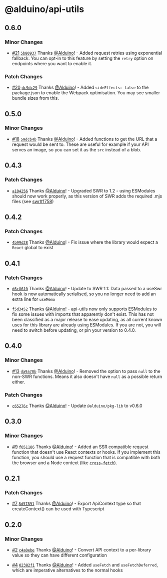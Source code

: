 # @alduino/api-utils

## 0.6.0

### Minor Changes

-   [#21](https://github.com/Alduino/api-utils/pull/21) [`5b80937`](https://github.com/Alduino/api-utils/commit/5b8093789e85f7f584623095eb67bd259b2fb06f) Thanks [@Alduino](https://github.com/Alduino)! - Added request retries using exponential fallback. You can opt-in to this feature by setting the `retry` option on endpoints where you want to enable it.

### Patch Changes

-   [#20](https://github.com/Alduino/api-utils/pull/20) [`dc9dc29`](https://github.com/Alduino/api-utils/commit/dc9dc29457bb742bf9682ef7c2435532c9b6387c) Thanks [@Alduino](https://github.com/Alduino)! - Added `sideEffects: false` to the package.json to enable the Webpack optimisation. You may see smaller bundle sizes from this.

## 0.5.0

### Minor Changes

-   [#18](https://github.com/Alduino/api-utils/pull/18) [`59dcb4b`](https://github.com/Alduino/api-utils/commit/59dcb4b2294cb386551e0d94c7ea58286e8c9b83) Thanks [@Alduino](https://github.com/Alduino)! - Added functions to get the URL that a request would be sent to. These are useful for example if your API serves an image, so you can set it as the `src` instead of a blob.

## 0.4.3

### Patch Changes

-   [`a104256`](https://github.com/Alduino/api-utils/commit/a10425696312b0022b7c1b4b1c6fbf637006cbe6) Thanks [@Alduino](https://github.com/Alduino)! - Upgraded SWR to 1.2 - using ESModules should now work properly, as this version of SWR adds the required .mjs files (see [swr#1758](https://github.com/vercel/swr/issues/1758))

## 0.4.2

### Patch Changes

-   [`4b99d28`](https://github.com/Alduino/api-utils/commit/4b99d283837624c03bd0b5a5fea83f4c9c7fea50) Thanks [@Alduino](https://github.com/Alduino)! - Fix issue where the library would expect a `React` global to exist

## 0.4.1

### Patch Changes

-   [`d6c8610`](https://github.com/Alduino/api-utils/commit/d6c861090261a3ec34dda99fba92ab836a2f0d3b) Thanks [@Alduino](https://github.com/Alduino)! - Update to SWR 1.1: Data passed to a useSwr hook is now automatically serialised, so you no longer need to add an extra line for `useMemo`

*   [`f5d3452`](https://github.com/Alduino/api-utils/commit/f5d34525195e859eeaf1106a178bc0fb83ec4f21) Thanks [@Alduino](https://github.com/Alduino)! - api-utils now only supports ESModules to fix some issues with imports that apparently don't exist. This has not been classified as a major release to ease updating, as all current known uses for this library are already using ESModules. If you are not, you will need to switch before updating, or pin your version to 0.4.0.

## 0.4.0

### Minor Changes

-   [#13](https://github.com/Alduino/api-utils/pull/13) [`da9a78b`](https://github.com/Alduino/api-utils/commit/da9a78bb789f99d682b0fd77c95d213d574bd71e) Thanks [@Alduino](https://github.com/Alduino)! - Removed the option to pass `null` to the non-SWR functions. Means it also doesn't have `null` as a possible return either.

### Patch Changes

-   [`c65276c`](https://github.com/Alduino/api-utils/commit/c65276c9e9211bccd54fe4de533ccacc62f2b48b) Thanks [@Alduino](https://github.com/Alduino)! - Update `@alduino/pkg-lib` to v0.6.0

## 0.3.0

### Minor Changes

-   [#9](https://github.com/Alduino/api-utils/pull/9) [`f051186`](https://github.com/Alduino/api-utils/commit/f051186ae55649d02f3c68de4d513ce44d6db5c3) Thanks [@Alduino](https://github.com/Alduino)! - Added an SSR compatible request function that doesn't use React contexts or hooks. If you implement this function, you should use a request function that is compatible with both the browser and a Node context (like [`cross-fetch`](https://www.npmjs.com/package/cross-fetch)).

## 0.2.1

### Patch Changes

-   [#7](https://github.com/Alduino/api-utils/pull/7) [`8d57891`](https://github.com/Alduino/api-utils/commit/8d57891ac6a5eef6d18afaf7226fd334ecde4481) Thanks [@Alduino](https://github.com/Alduino)! - Export ApiContext type so that createContext() can be used with Typescript

## 0.2.0

### Minor Changes

-   [#2](https://github.com/Alduino/api-utils/pull/2) [`c4a0ebe`](https://github.com/Alduino/api-utils/commit/c4a0ebe47730073146c022c03e6b01cc96b8c9f7) Thanks [@Alduino](https://github.com/Alduino)! - Convert API context to a per-library value so they can have different configuration

*   [#4](https://github.com/Alduino/api-utils/pull/4) [`02382f1`](https://github.com/Alduino/api-utils/commit/02382f1df22618ec41b3832067d13e8ed0a80237) Thanks [@Alduino](https://github.com/Alduino)! - Added `useFetch` and `useFetchDeferred`, which are imperative alternatives to the normal hooks
